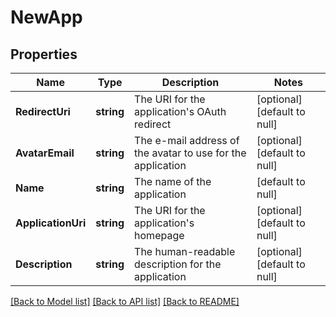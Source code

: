 # NewApp

## Properties
Name | Type | Description | Notes
------------ | ------------- | ------------- | -------------
**RedirectUri** | **string** | The URI for the application&#x27;s OAuth redirect | [optional] [default to null]
**AvatarEmail** | **string** | The e-mail address of the avatar to use for the application | [optional] [default to null]
**Name** | **string** | The name of the application | [default to null]
**ApplicationUri** | **string** | The URI for the application&#x27;s homepage | [optional] [default to null]
**Description** | **string** | The human-readable description for the application | [optional] [default to null]

[[Back to Model list]](../README.md#documentation-for-models) [[Back to API list]](../README.md#documentation-for-api-endpoints) [[Back to README]](../README.md)

